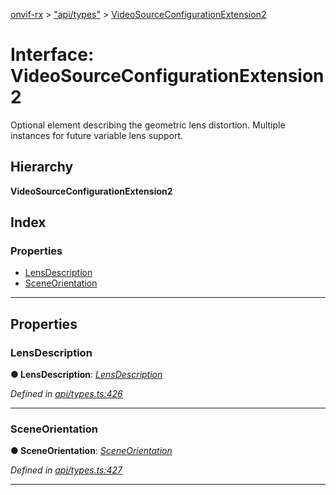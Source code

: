 [onvif-rx](../README.md) > ["api/types"](../modules/_api_types_.md) > [VideoSourceConfigurationExtension2](../interfaces/_api_types_.videosourceconfigurationextension2.md)

# Interface: VideoSourceConfigurationExtension2

Optional element describing the geometric lens distortion. Multiple instances for future variable lens support.

## Hierarchy

**VideoSourceConfigurationExtension2**

## Index

### Properties

* [LensDescription](_api_types_.videosourceconfigurationextension2.md#lensdescription)
* [SceneOrientation](_api_types_.videosourceconfigurationextension2.md#sceneorientation)

---

## Properties

<a id="lensdescription"></a>

###  LensDescription

**● LensDescription**: *[LensDescription](_api_types_.lensdescription.md)*

*Defined in [api/types.ts:426](https://github.com/patrickmichalina/onvif-rx/blob/d62cee9/src/api/types.ts#L426)*

___
<a id="sceneorientation"></a>

###  SceneOrientation

**● SceneOrientation**: *[SceneOrientation](_api_types_.sceneorientation.md)*

*Defined in [api/types.ts:427](https://github.com/patrickmichalina/onvif-rx/blob/d62cee9/src/api/types.ts#L427)*

___

